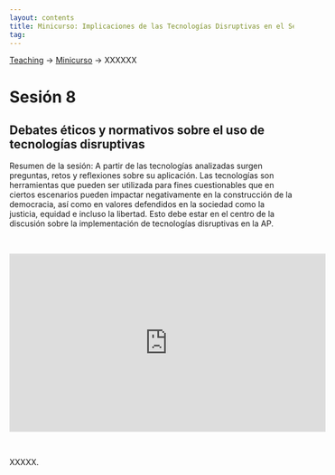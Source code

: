```yaml
---
layout: contents
title: Minicurso: Implicaciones de las Tecnologías Disruptivas en el Sector Público
tag:
---
```


[Teaching](../../../teaching) &rarr; [Minicurso](implicaciones_disruptivas.md) &rarr; XXXXXX

# Sesión 8
## Debates éticos y normativos sobre el uso de tecnologías disruptivas

Resumen de la sesión: A partir de las tecnologías analizadas surgen preguntas, retos y reflexiones sobre su aplicación. Las tecnologías son herramientas que pueden ser utilizada para fines cuestionables que en ciertos escenarios pueden impactar negativamente en la construcción de la democracia, así como en valores defendidos en la sociedad como la justicia, equidad e incluso la libertad. Esto debe estar en el centro de la discusión sobre la implementación de tecnologías disruptivas en la AP.

<p>&nbsp;</p>

<iframe width="560" height="315" src="https://www.youtube.com/embed/Vdr3F6cDxis" frameborder="0" allow="accelerometer; autoplay; encrypted-media; gyroscope; picture-in-picture" allowfullscreen></iframe>

<p>&nbsp;</p>

XXXXX.
